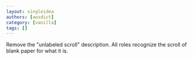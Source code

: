 ```yaml
---
layout: singleidea
authors: [aosdict]
category: [vanilla]
tags: []
---
```

Remove the "unlabeled scroll" description. All roles recognize the scroll of blank paper for what it is.
